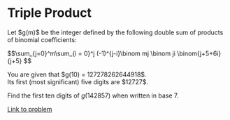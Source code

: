 # Triple Product

<p>Let $g(m)$ be the integer defined by the following double sum of products of binomial coefficients:</p>
<p>
$$\sum_{j=0}^m\sum_{i = 0}^j (-1)^{j-i}\binom mj \binom ji \binom{j+5+6i}{j+5} $$
</p>
<p>
You are given that $g(10) = 127278262644918$.<br /> Its first (most significant) five digits are $12727$.<br />

Find the first ten digits of $g(142857)$ when written in base 7.
</p>

[Link to problem](https://projecteuler.net/problem=831)
